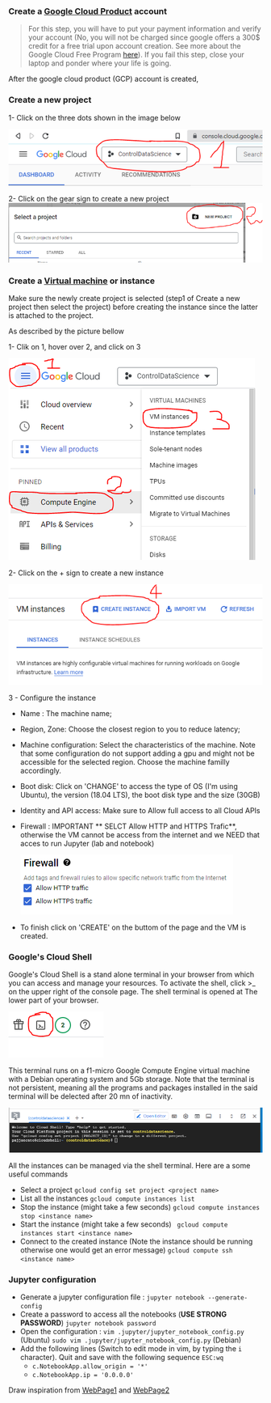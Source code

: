
### Create a [Google Cloud Product](https://www.googleadservices.com/pagead/aclk?sa=L&ai=DChcSEwjR0PHK-bn7AhXV7lEKHZsiBUkYABACGgJ3cw&ohost=www.google.com&cid=CAESbOD2CIuxLOmfd2t_o8Y9giaWczHeAeUqNn51aRYDI5qwulQyvwJsTJh7a5hnoxfj7kF4gIk83Kip_498MV5OnksN3HN6A8t-OudBGCKqVb0SQ9_ZUzBKvn3f-9p-6eB2U4g1gupCQ2gm87oqQg&sig=AOD64_0i4FJIF4zshy7d-vnrvQ5kSHzI4g&q&adurl&ved=2ahUKEwiXxOfK-bn7AhUYXqQEHYh2CvkQ0Qx6BAgNEAE) account


> For this step, you will have to put your payment information and verify your account (No, you will not be charged since google offers a 300$ credit for a free trial upon account creation. See more about the Google Cloud Free Program [here](https://cloud.google.com/free/docs/free-cloud-features)). If you fail this step, close your laptop and ponder where your life is going.


After the google cloud product (GCP) account is created, 

### Create a new project 
1- Click on the three dots shown in the image below

![Step1](Images/gcp1.PNG)


2- Click on the gear sign to create a new project 
![step2](Images/gcp2.PNG)




### Create a [Virtual machine](https://en.wikipedia.org/wiki/Virtual_machine) or instance
Make sure the newly create project is selected (step1 of Create a new project then select the project) before creating the instance since the latter is attached to the project. 

As described by the picture bellow

1- Clik on 1, hover over 2, and click on 3

![MachineCreationInstance](Images/gcp3.PNG)

2- Click on the + sign to create a new instance 

![Create](Images/gcp4.PNG)


3 - Configure the instance
  - Name : The machine name;
  - Region, Zone: Choose the closest region to you to reduce latency;
  - Machine configuration: Select the characteristics of the machine. Note that some configuration do not support adding a gpu and might not be accessible for the selected region. Choose the machine familly accordingly.
  - Boot disk: Click on 'CHANGE' to access the type of OS (I'm using Ubuntu), the version (18.04 LTS), the boot disk type and the size (30GB)
  - Identity and API access: Make sure to Allow full access to all Cloud APIs
  - Firewall : IMPORTANT ** SELCT Allow HTTP and HTTPS Trafic**, otherwise the VM cannot be access from the internet and we NEED that acces to run Jupyter (lab and notebook) 
   
     ![gcp](Images/gcp5.PNG)
  - To finish click on 'CREATE' on the buttom of the page and the VM is created.


### Google's Cloud Shell
Google's Cloud Shell is a stand alone terminal in your browser from which you can access and manage your resources. To activate the shell, click  >\_ on the upper right of the console page. The shell terminal is opened at The lower part of your browser. 

![gcp](Images/gcp6.PNG)

This terminal runs on a f1-micro Google Compute Engine virtual machine with a Debian operating system and 5Gb storage. Note that the terminal is not persistent, meaning all the programs and packages installed in the said terminal will be delected after 20 mn of inactivity.

![gcp](Images/gcp7.PNG)


All the instances can be managed via the shell terminal. Here are a some  useful commands


* Select a project ``` gcloud config set project <project name> ```
* List all the instances ```gcloud compute instances list  ```  
* Stop the instance (might take a few seconds) ``` gcloud compute instances stop <instance name> ```
* Start the instance (might take a few seconds) ``` gcloud compute instances start <instance name>```
* Connect to the created instance (Note the instance should be running otherwise one would get an error message) ``` gcloud compute ssh <instance name> ```


### Jupyter configuration
- Generate a jupyter configuration file : ``` jupyter notebook --generate-config ```
- Create a password to access all the notebooks (**USE STRONG PASSWORD**)  ```jupyter notebook password```
- Open the configuration :  ```vim .jupyter/jupyter_notebook_config.py``` (Ubuntu) ```sudo vim .jupyter/jupyter_notebook_config.py``` (Debian)
- Add the following lines  (Switch to edit mode in vim, by typing the ```i``` character). Quit and save with the following sequence ```ESC:wq ```
  - ``` c.NotebookApp.allow_origin = '*' ```
  - ``` c.NotebookApp.ip = '0.0.0.0' ```








Draw inspiration from [WebPage1](https://towardsdatascience.com/running-jupyter-notebook-in-google-cloud-platform-in-15-min-61e16da34d52) and [WebPage2](https://www.datacamp.com/tutorial/google-cloud-data-science)
